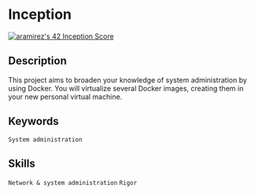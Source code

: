 # Inception

[![aramirez's 42 Inception Score](https://badge42.vercel.app/api/v2/cl6y65hc100490gl7reg9ecj1/project/2931430)](https://github.com/JaeSeoKim/badge42)

## Description
This project aims to broaden your knowledge of system administration by using Docker. You will virtualize several Docker images, creating them in your new personal virtual machine.

## Keywords
`System administration`

## Skills
`Network & system administration`
`Rigor`


